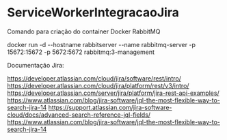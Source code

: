# ServiceWorkerIntegracaoJira

Comando para criação do container Docker RabbitMQ

docker run -d --hostname rabbitserver --name rabbitmq-server -p 15672:15672 -p 5672:5672 rabbitmq:3-management

Documentação Jira:

https://developer.atlassian.com/cloud/jira/software/rest/intro/
https://developer.atlassian.com/cloud/jira/platform/rest/v3/intro/
https://developer.atlassian.com/server/jira/platform/jira-rest-api-examples/
https://www.atlassian.com/blog/jira-software/jql-the-most-flexible-way-to-search-jira-14
https://support.atlassian.com/jira-software-cloud/docs/advanced-search-reference-jql-fields/
https://www.atlassian.com/blog/jira-software/jql-the-most-flexible-way-to-search-jira-14
